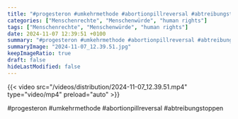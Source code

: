 ```yaml
---
title: "#progesteron #umkehrmethode #abortionpillreversal #abtreibungstoppen "
categories: ["Menschenrechte", "Menschenwürde", "human rights"]
tags: ["Menschenrechte", "Menschenwürde", "human rights"]
date: 2024-11-07 12:39:51 +0100
summary: "#progesteron #umkehrmethode #abortionpillreversal #abtreibungstoppen "
summaryImage: "2024-11-07_12.39.51.jpg"
keepImageRatio: true
draft: false
hideLastModified: false
---
```


{{< video src="/videos/distribution/2024-11-07_12.39.51.mp4" type="video/mp4" preload="auto" >}}

#progesteron #umkehrmethode #abortionpillreversal #abtreibungstoppen 